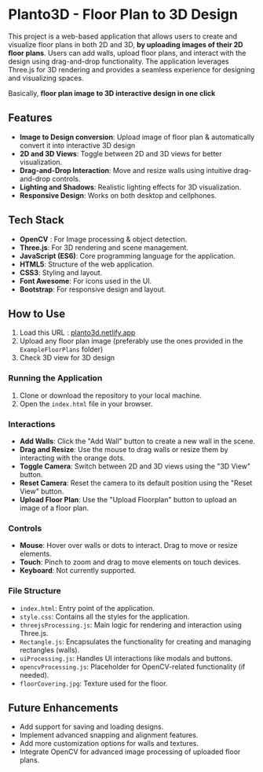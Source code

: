 # Planto3D - Floor Plan to 3D Design

This project is a web-based application that allows users to create and visualize floor plans in both 2D and 3D, **by uploading images of their 2D floor plans**. Users can add walls, upload floor plans, and interact with the design using drag-and-drop functionality. The application leverages Three.js for 3D rendering and provides a seamless experience for designing and visualizing spaces.

Basically, **floor plan image to 3D interactive design in one click**

## Features
- **Image to Design conversion**: Upload image of floor plan & automatically convert it into interactive 3D design  
- **2D and 3D Views**: Toggle between 2D and 3D views for better visualization.
- **Drag-and-Drop Interaction**: Move and resize walls using intuitive drag-and-drop controls.
- **Lighting and Shadows**: Realistic lighting effects for 3D visualization.
- **Responsive Design**: Works on both desktop and cellphones.

## Tech Stack
- **OpenCV** : For Image processing & object detection.
- **Three.js**: For 3D rendering and scene management.
- **JavaScript (ES6)**: Core programming language for the application.
- **HTML5**: Structure of the web application.
- **CSS3**: Styling and layout.
- **Font Awesome**: For icons used in the UI.
- **Bootstrap**: For responsive design and layout.

## How to Use

1. Load this URL : [planto3d.netlify.app](https://planto3d.netlify.app/)
2. Upload any floor plan image (preferably use the ones provided in the `ExampleFloorPlans` folder)
3. Check 3D view for 3D design

### Running the Application
1. Clone or download the repository to your local machine.
2. Open the `index.html` file in your browser.

### Interactions
- **Add Walls**: Click the "Add Wall" button to create a new wall in the scene.
- **Drag and Resize**: Use the mouse to drag walls or resize them by interacting with the orange dots.
- **Toggle Camera**: Switch between 2D and 3D views using the "3D View" button.
- **Reset Camera**: Reset the camera to its default position using the "Reset View" button.
- **Upload Floor Plan**: Use the "Upload Floorplan" button to upload an image of a floor plan.

### Controls
- **Mouse**: Hover over walls or dots to interact. Drag to move or resize elements.
- **Touch**: Pinch to zoom and drag to move elements on touch devices.
- **Keyboard**: Not currently supported.

### File Structure
- `index.html`: Entry point of the application.
- `style.css`: Contains all the styles for the application.
- `threejsProcessing.js`: Main logic for rendering and interaction using Three.js.
- `Rectangle.js`: Encapsulates the functionality for creating and managing rectangles (walls).
- `uiProcessing.js`: Handles UI interactions like modals and buttons.
- `opencvProcessing.js`: Placeholder for OpenCV-related functionality (if needed).
- `floorCovering.jpg`: Texture used for the floor.

## Future Enhancements
- Add support for saving and loading designs.
- Implement advanced snapping and alignment features.
- Add more customization options for walls and textures.
- Integrate OpenCV for advanced image processing of uploaded floor plans.
